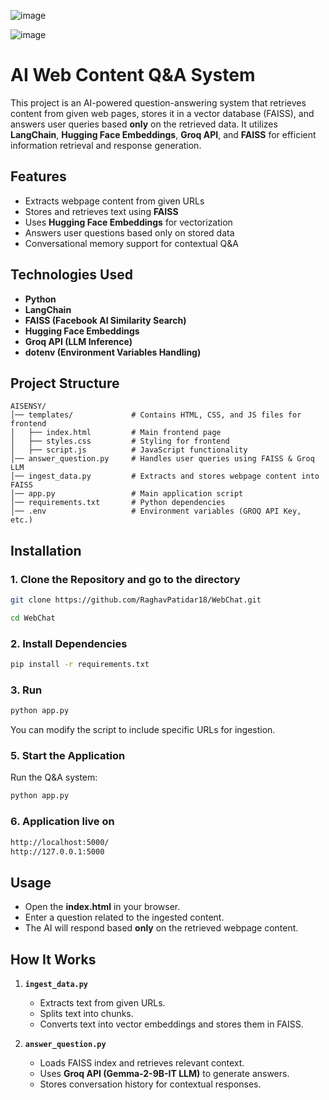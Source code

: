 

![image](https://github.com/user-attachments/assets/008e42bd-b8db-44f1-865e-4bce897b5b18)

![image](https://github.com/user-attachments/assets/8a107d21-8f6b-44f3-a7d6-72e26817172c)

# AI Web Content Q&A System

This project is an AI-powered question-answering system that retrieves content from given web pages, stores it in a vector database (FAISS), and answers user queries based **only** on the retrieved data. It utilizes **LangChain**, **Hugging Face Embeddings**, **Groq API**, and **FAISS** for efficient information retrieval and response generation.

## Features
- Extracts webpage content from given URLs
- Stores and retrieves text using **FAISS**
- Uses **Hugging Face Embeddings** for vectorization
- Answers user questions based only on stored data
- Conversational memory support for contextual Q&A

## Technologies Used
- **Python**
- **LangChain**
- **FAISS (Facebook AI Similarity Search)**
- **Hugging Face Embeddings**
- **Groq API (LLM Inference)**
- **dotenv (Environment Variables Handling)**

## Project Structure
```
AISENSY/
│── templates/             # Contains HTML, CSS, and JS files for frontend
│   ├── index.html         # Main frontend page
│   ├── styles.css         # Styling for frontend
│   ├── script.js          # JavaScript functionality
│── answer_question.py     # Handles user queries using FAISS & Groq LLM
│── ingest_data.py         # Extracts and stores webpage content into FAISS
│── app.py                 # Main application script
│── requirements.txt       # Python dependencies
│── .env                   # Environment variables (GROQ API Key, etc.)
```

## Installation

### 1. Clone the Repository and go to the directory
```sh
git clone https://github.com/RaghavPatidar18/WebChat.git
```
```sh
cd WebChat
```

### 2. Install Dependencies
```sh
pip install -r requirements.txt
```

### 3. Run
```sh
python app.py
```

You can modify the script to include specific URLs for ingestion.

### 5. Start the Application
Run the Q&A system:
```sh
python app.py
```

### 6. Application live on
```sh
http://localhost:5000/
http://127.0.0.1:5000
```

## Usage
- Open the **index.html** in your browser.
- Enter a question related to the ingested content.
- The AI will respond based **only** on the retrieved webpage content.

## How It Works
1. **`ingest_data.py`**
   - Extracts text from given URLs.
   - Splits text into chunks.
   - Converts text into vector embeddings and stores them in FAISS.

2. **`answer_question.py`**
   - Loads FAISS index and retrieves relevant context.
   - Uses **Groq API (Gemma-2-9B-IT LLM)** to generate answers.
   - Stores conversation history for contextual responses.



